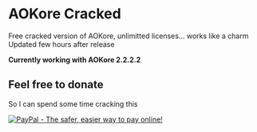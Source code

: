 # AOKore Cracked
Free cracked version of AOKore, unlimitted licenses... works like a charm Updated few hours after release

__Currently working with AOKore 2.2.2.2__

## Feel free to donate
So I can spend some time cracking this

[![PayPal - The safer, easier way to pay online!](https://www.paypalobjects.com/en_US/i/btn/btn_donateCC_LG.gif)](https://www.paypal.com/cgi-bin/webscr?cmd=_s-xclick&hosted_button_id=UVNSHXPMW66DQ)
